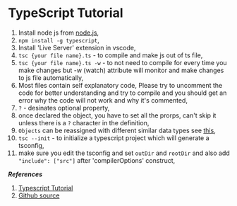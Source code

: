 # TypeScript Tutorial

1. Install node js from [node.js](https://nodejs.org/en),
2. `npm install -g typescript`,
3. Install 'Live Server' extension in vscode,
4. `tsc {your file name}.ts` - to compile and make js out of ts file,
5. `tsc {your file name}.ts -w` - to not need to compile for every time you make changes but -w (watch) attribute will monitor and make changes to js file automatically,
6. Most files contain self explanatory code, Please try to uncomment the code for better understanding and try to compile and you should get an error why the code will not work and why it's commented,
7. `?` - desinates optional property,
8. once declared the object, you have to set all the prorps, can't skip it unless there is a `?` character in the definition,
9. `Objects` can be reassigned with different similar data types see [this](./fifth/fifth.ts),
10. `tsc --init` - to initialize a typescript project which will generate a tsconfig,
11. make sure you edit the tsconfig and set `outDir` and `rootDir` and also add
  `"include": ["src"]` after 'compilerOptions' construct,

***References***

1. [Typescript Tutorial](https://www.youtube.com/playlist?list=PL4cUxeGkcC9gUgr39Q_yD6v-bSyMwKPUI)
2. [Github source](https://github.com/iamshaunjp/typescript-tutorial/)
